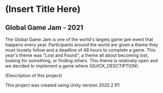 # (Insert Title Here)
## Global Game Jam - 2021

The Global Game Jam is one of the world's largets game jam event that happens every year. Participants around the world are given a theme they must loosely follow and a deadline of 48 hours to complete a game. This year's theme was "Lost and Found", a theme all about becoming lost, looking for something, or finding others. This theme is relatively open and we decided to implement a game where (QUICK_DESCTIPTION).

(Description of this project)

This project was created using Unity version 2020.2.1f1
